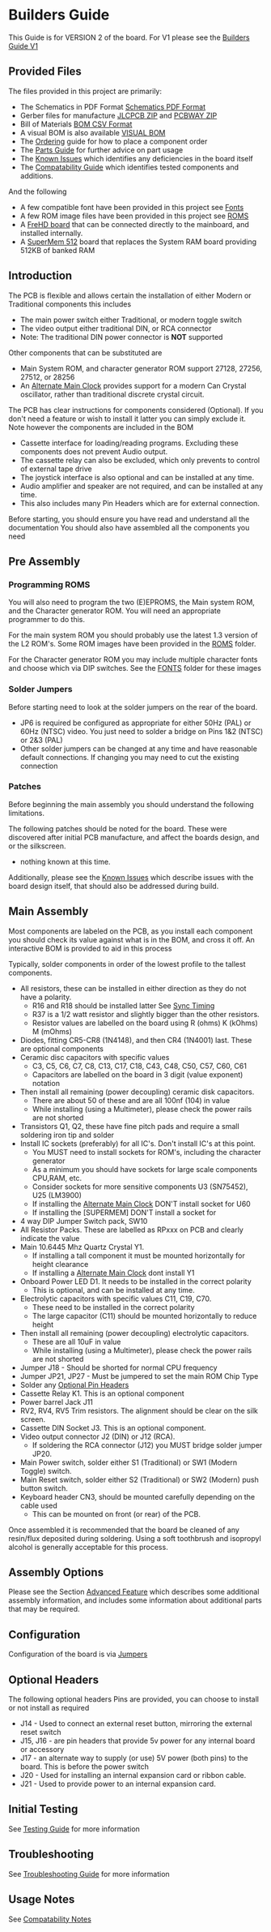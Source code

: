 
# Builders Guide

This Guide is for VERSION 2 of the board.
For V1 please see the [Builders Guide V1](/BUILDING-V1.md)

## Provided Files

The files provided in this project are primarily:

- The Schematics in PDF Format [Schematics PDF Format](/pcb/TRS-80-MP-SchematicsV2.pdf)
- Gerber files for manufacture [JLCPCB ZIP](/pcb/TRS-80-MP_JLCPCBV2.zip) and [PCBWAY ZIP](/pcb/TRS-80-MP_PCBWayV2.zip)
- Bill of Materials [BOM CSV Format](/pcb/TRS-80-MP-BillOfMatV2.csv)
- A visual BOM is also available [VISUAL BOM](/pcb/TRS-80-MP-BomVisualV2.html)
- The [Ordering](ORDERING.MD) guide for how to place a component order
- The [Parts Guide](PARTS_GUIDE.md) for further advice on part usage
- The [Known Issues](KNOWN_ISSUES.md) which identifies any deficiencies in the board itself
- The [Compatability Guide](COMPATABILITY.md) which identifies tested components and additions.

And the following
- A few compatible font have been provided in this project see [Fonts](/fonts/README.md)
- A few ROM image files have been provided in this project see [ROMS](/roms/README.md)
- A [FreHD board](/frehd/README.md) that can be connected directly to the mainboard, and installed internally.
- A [SuperMem 512](/supermem/README.md) board that replaces the System RAM board providing 512KB of banked RAM

## Introduction

The PCB is flexible and allows certain the installation of either Modern or Traditional components this includes
* The main power switch either Traditional, or modern toggle switch
* The video output either traditional DIN, or RCA connector
* Note: The traditional DIN power connector is **NOT** supported

Other components that can be substituted are
* Main System ROM, and character generator ROM support 27128, 27256, 27512, or 28256
* An [Alternate Main Clock](./FEATURES.md#alternate-main-clock) provides support
  for a modern Can Crystal oscillator, rather than traditional discrete crystal circuit.

The PCB has clear instructions for components considered (Optional). If you don't need a feature
or wish to install it latter you can simply exclude it. Note however the components are included in the BOM
* Cassette interface for loading/reading programs. Excluding these components does not prevent Audio output.
* The cassette relay can also be excluded, which only prevents to control of external tape drive
* The joystick interface is also optional and can be installed at any time.
* Audio amplifier and speaker are not required, and can be installed at any time.
* This also includes many Pin Headers which are for external connection.

Before starting, you should ensure you have read and understand all the documentation
You should also have assembled all the components you need

## Pre Assembly

### Programming ROMS

You will also need to program the two (E)EPROMS, the Main system ROM, and the Character generator ROM.
You will need an appropriate programmer to do this.

For the main system ROM you should probably use the latest 1.3 version of the 
L2 ROM's. Some ROM images have been provided in the [ROMS](./roms/README.md) folder.

For the Character generator ROM you may include multiple character fonts
and choose which via DIP switches. See the [FONTS](./fonts/README.md) folder for these images

### Solder Jumpers

Before starting need to look at the solder jumpers on the rear of the board.
- JP6 is required be configured as appropriate for either
  50Hz (PAL) or 60Hz (NTSC) video. You just need to solder a bridge on Pins 1&2 (NTSC) or 2&3 (PAL)
- Other solder jumpers can be changed at any time and have
  reasonable default connections. If changing you may need to cut the existing connection

### Patches

Before beginning the main assembly you should understand the following limitations.

The following patches should be noted for the board. These were discovered after initial PCB manufacture, and affect
the boards design, and or the silkscreen.
- nothing known at this time.

Additionally, please see the [Known Issues](./KNOWN_ISSUES.md) which describe issues with the board design itself,
that should also be addressed during build.

## Main Assembly

Most components are labeled on the PCB, as you install each component you should check its value
against what is in the BOM, and cross it off. An interactive BOM is provided to aid in this process

Typically, solder components in order of the lowest profile to the tallest components.
- All resistors, these can be installed in either direction as they do not have a polarity.
  - R16 and R18 should be installed latter See [Sync Timing](./FEATURES.md#video-sync-calibration)
  - R37 is a 1/2 watt resistor and slightly bigger than the other resistors.
  - Resistor values are labelled on the board using R (ohms) K (kOhms) M (mOhms)
- Diodes, fitting CR5-CR8 (1N4148), and then CR4 (1N4001) last. These are optional components
- Ceramic disc capacitors with specific values
  - C3, C5, C6, C7, C8, C13, C17, C18, C43, C48, C50, C57, C60, C61
  - Capacitors are labelled on the board in 3 digit (value exponent) notation
- Then install all remaining (power decoupling) ceramic disk capacitors.
  - There are about 50 of these and are all 100nf (104) in value
  - While installing (using a Multimeter), please check the power rails are not shorted
- Transistors Q1, Q2, these have fine pitch pads and require a small soldering iron tip and solder
- Install IC sockets (preferably) for all IC's. Don't install IC's at this point.
  - You MUST need to install sockets for ROM's, including the character generator
  - As a minimum you should have sockets for large scale components CPU,RAM, etc.
  - Consider sockets for more sensitive components U3 (SN75452), U25 (LM3900)
  - If installing the [Alternate Main Clock](./FEATURES.md#alternate-main-clock) DON'T install socket for U60
  - If installing the [SUPERMEM] DON'T install a socket for 
- 4 way DIP Jumper Switch pack, SW10
- All Resistor Packs. These are labelled as RPxxx on PCB and clearly indicate the value
- Main 10.6445 Mhz Quartz Crystal Y1.
  - If installing a tall component it must be mounted horizontally for height clearance
  - If installing a [Alternate Main Clock](./FEATURES.md#alternate-main-clock) dont install Y1
- Onboard Power LED D1. It needs to be installed in the correct polarity
  - This is optional, and can be installed at any time.
- Electrolytic capacitors with specific values C11, C19, C70.
  - These need to be installed in the correct polarity
  - The large capacitor (C11) should be mounted horizontally to reduce height
- Then install all remaining (power decoupling) electrolytic capacitors.
  - These are all 10uF in value
  - While installing (using a Multimeter), please check the power rails are not shorted
- Jumper J18 - Should be shorted for normal CPU frequency
- Jumper JP21, JP27 - Must be jumpered to set the main ROM Chip Type
- Solder any [Optional Pin Headers](#optional-headers)
- Cassette Relay K1. This is an optional component
- Power barrel Jack J11
- RV2, RV4, RV5 Trim resistors. The alignment should be clear on the silk screen.
- Cassette DIN Socket J3. This is an optional component.
- Video output connector J2 (DIN) or J12 (RCA).
  - If soldering the RCA connector (J12) you MUST bridge solder jumper JP20.
- Main Power switch, solder either S1 (Traditional) or SW1 (Modern Toggle) switch.
- Main Reset switch, solder either S2 (Traditional) or SW2 (Modern) push button switch.
- Keyboard header CN3, should be mounted carefully depending on the cable used 
  - This can be mounted on front (or  rear) of the PCB.

Once assembled it is recommended that the board be cleaned of any resin/flux
deposited during soldering. Using a soft toothbrush and isopropyl alcohol is generally
acceptable for this process.

## Assembly Options

Please see the Section [Advanced Feature](./FEATURES.md#advanced-features)
which describes some additional assembly information, and includes some information
about additional parts that may be required.

## Configuration

Configuration of the board is via [Jumpers](./CONFIG.md#version-2-jumpers)

## Optional Headers

The following optional headers Pins are provided, you can choose to install or not install as required
- J14 - Used to connect an external reset button, mirroring the external reset switch
- J15, J16 - are pin headers that provide 5v power for any internal board or accessory
- J17 - an alternate way to supply (or use) 5V power (both pins) to the board. This is before the power switch
- J20 - Used for installing an internal expansion card or ribbon cable.
- J21 - Used to provide power to an internal expansion card.

## Initial Testing

See [Testing Guide](./TROUBLESHOOT.md) for more information

## Troubleshooting

See [Troubleshooting Guide](./TROUBLESHOOT.md) for more information

## Usage Notes

See [Compatability Notes](./COMPATABILITY.md)

